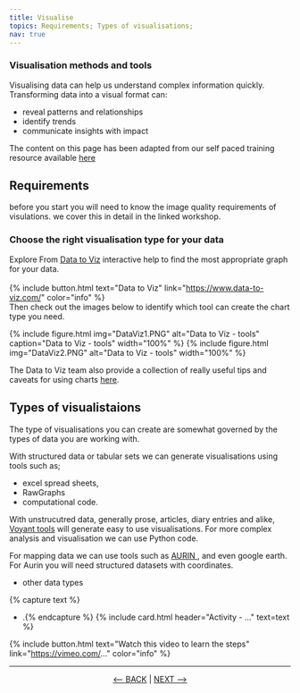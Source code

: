 ```yaml
---
title: Visualise
topics: Requirements; Types of visualisations; 
nav: true
---
```

### Visualisation methods and tools

Visualising data can help us understand complex information quickly. Transforming data into a visual format can:

- reveal patterns and relationships
- identify trends
- communicate insights with impact

The content on this page has been adapted from our self paced training resource available <a href='https://griffithunilibrary.github.io/data-vis-basics/' target='_blank'> here </a>


## Requirements
before you start you will need to know the image quality requirements of visulations. we cover this in detail in the linked workshop. 

### Choose the right visualisation type for your data 

Explore From [Data to Viz](https://www.data-to-viz.com/) interactive help to find the most appropriate graph for your data.  
<br>
{% include button.html text="Data to Viz" link="https://www.data-to-viz.com/" color="info" %}
<br>
Then check out the images below to identify which tool can create the chart type you need.


{% include figure.html img="DataViz1.PNG" alt="Data to Viz - tools" caption="Data to Viz - tools" width="100%" %} 
{% include figure.html img="DataViz2.PNG" alt="Data to Viz - tools" width="100%" %}

The Data to Viz team also provide a collection of really useful tips and caveats for using charts [here](https://www.data-to-viz.com/caveats.html).

## Types of visualistaions

The type of visualisations you can create are somewhat governed by the types of data you are working with. 

With structured data or tabular sets we can generate visualisations using tools such as; 
- excel spread sheets, 
- RawGraphs
- computational code. 

With unstrucutred data, generally prose, articles, diary entries and alike, <a href='https://voyant-tools.org/' target='_blank'>Voyant tools</a> will generate easy to use visualisations. For more complex analysis and visualisation we can use Python code.

For mapping data we can use tools such as <a href='https://aurin.org.au/' target='_blank'>AURIN </a>, and even google earth. For Aurin you will need structured datasets with coordinates. 

- other data types 

{% capture text %}
- .{% endcapture %} {% include card.html header="Activity - ..." text=text %}


{% include button.html text="Watch this video to learn the steps" link="https://vimeo.com/..." color="info" %}

-----

<p align="center">
  <a href="https://griffithunilibrary.github.io/intro-text-mining-analysis/content/6-analyse.html"><-- BACK</a> |
  <a href="https://griffithunilibrary.github.io/intro-text-mining-analysis/content/8-help.html">NEXT --></a>
</p>
